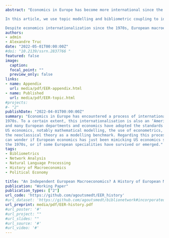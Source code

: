 ```yaml
---
abstract: "Economics in Europe has become more international since the 1970s. To a certain extent, this internationalisation is also an ‘Americanisation’ as many European economists have adopted the standards and approaches of US economics. This prompts an important question: amidst this convergence, are there any fields that have managed to retain a distinctively European character?

In this article, we use topic modelling and bibliometric coupling to identify European specialties between 1969 and 2002. We focus on macroeconomic articles published in the European Economic Review and compare their bibliographic references and textual content to what has been published in the top 5 journals.

Despite economics internationalization since the 1970s, European macroeconomics displayed distinct characteristics across two distinct periods. In the late 1970s and early 1980s, European macroeconomists maintained a certain distance from US debates centred around rational expectations and new classical economics. However, they embraced the concept of microfoundations through the lens of disequilibrium theory, fostering transnational collaborations and offering a unique framework for addressing various macroeconomic issues. Nevertheless, both the prominence of new classical economics in the US and the decline of the disequilibrium approach after the mid-1980s, European macroeconomics shifted towards closer alignment with US approaches. In the 1990s, Political economy, inspired by pioneering US contributions like Kydland and Prescott (1977) and Barro and Gordon (1983a,b), emerged in the 1990s as a new framework offering a common language for many European macroeconomists. However, specific European challenges like high unemployment rates and European integration continued to drive research in distinctive directions."
authors:
- admin
- Alexandre Truc
date: "2022-05-01T00:00:00Z"
#doi: "10.2139/ssrn.2837766 "
featured: false
image:
  caption:
  focal_point: ""
  preview_only: false
links:
- name: Appendix
  url: media/pdf/EER-appendix.html
- name: Published
  url: media/pdf/EER-topic.html
#projects:
#- "2"
publishDate: "2022-04-01T00:00:00Z"
summary: "Economics in Europe has encountered a process of internationalisation since the
1970s. To a certain extent, this internationalisation is also an ‘Americanisation’
and many European departments and economics have adopted the standards of
US economics, notably mathematical modelling, the use of econometrics, and
the neoclassical theory as a modelling benchmark. Regarding this process, we
can wonder if European economics has just been mimicking US economics since
the 1970s, or if some European specialities have survived or emerged."
tags:
- Bibliometrics
- Network Analysis
- Natural Language Processing
- History of Macroeconomics
- Political Economy

title: "An Independent European Macroeconomics? A History of European Macroeconomics through the Lens of the European Economic Review"
publication: "Working Paper"
publication_types: ["2"]
url_code: 'https://github.com/agoutsmedt/EER_history'
#url_dataset: 'https://github.com/agoutsmedt/biblionetwork#incorporated-data'
url_preprint: media/pdf/EER-history.pdf
#url_poster: '#'
#url_project: ""
#url_slides: ""
#url_source: '#'
#url_video: '#'
---
```


